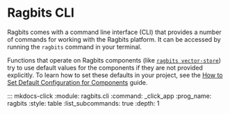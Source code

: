 # Ragbits CLI

Ragbits comes with a command line interface (CLI) that provides a number of commands for working with the Ragbits platform. It can be accessed by running the `ragbits` command in your terminal.

Functions that operate on Ragbits components (like [`ragbits vector-store`](#ragbits-vector-store)) try to use default values for the components if they are not provided explicitly. To learn how to set these defaults in your project, see the [How to Set Default Configuration for Components](../how-to/core/configuration.md) guide.

::: mkdocs-click
    :module: ragbits.cli
    :command: _click_app
    :prog_name: ragbits
    :style: table
    :list_subcommands: true
    :depth: 1